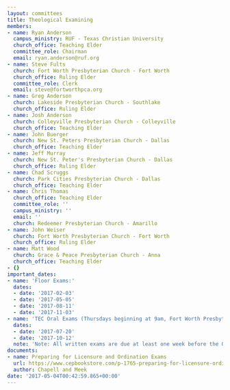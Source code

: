 ```yaml
---
layout: committees
title: Theological Examining
members:
- name: Ryan Anderson
  campus_ministry: RUF - Texas Christian University
  church_office: Teaching Elder
  committee_role: Chairman
  email: ryan.anderson@ruf.org
- name: Steve Fults
  church: Fort Worth Presbyterian Church - Fort Worth
  church_office: Ruling Elder
  committee_role: Clerk
  email: steve@fortworthpca.org
- name: Greg Anderson
  church: Lakeside Presbyterian Church - Southlake
  church_office: Ruling Elder
- name: Josh Anderson
  church: Colleyville Presbyterian Church - Colleyville
  church_office: Teaching Elder
- name: John Buerger
  church: New St. Peters Presbyterian Church - Dallas
  church_office: Teaching Elder
- name: Jeff Murray
  church: New St. Peter's Presbyterian Church - Dallas
  church_office: Ruling Elder
- name: Chad Scruggs
  church: Park Cities Presbyterian Church - Dallas
  church_office: Teaching Elder
- name: Chris Thomas
  church_office: Teaching Elder
  committee_role: ''
  campus_ministry: ''
  email: ''
  church: Redeemer Presbyterian Church - Amarillo
- name: John Weiser
  church: Fort Worth Presbyterian Church - Fort Worth
  church_office: Ruling Elder
- name: Matt Wood
  church: Grace & Peace Presbyterian Church - Anna
  church_office: Teaching Elder
- {}
important_dates:
- name: 'Floor Exams:'
  dates:
  - date: '2017-02-03'
  - date: '2017-05-05'
  - date: '2017-08-11'
  - date: '2017-11-03'
- name: 'TEC Oral Exams (Thursdays beginning at 9am, Fort Worth Presbyterian Church):'
  dates:
  - date: '2017-07-20'
  - date: '2017-10-12'
  note: 'Note: All written exams are due at least one week before the Oral exam dates.'
documents:
- name: Preparing for Licensure and Ordination Exams
  url: https://www.cepbookstore.com/p-1765-preparing-for-licensure-ordi.aspx
  author: Chapell and Meek
date: '2017-05-04T00:42:59.865+00:00'
---
```

